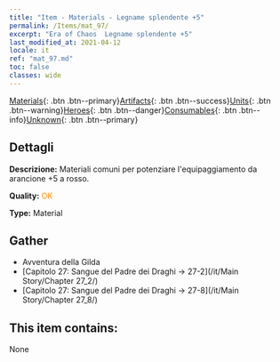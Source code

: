 ```yaml
---
title: "Item - Materials - Legname splendente +5"
permalink: /Items/mat_97/
excerpt: "Era of Chaos  Legname splendente +5"
last_modified_at: 2021-04-12
locale: it
ref: "mat_97.md"
toc: false
classes: wide
---
```

 [Materials](/it/Items/){: .btn .btn--primary}[Artifacts](/it/Items/Artifacts/){: .btn .btn--success}[Units](/it/Items/Units/){: .btn .btn--warning}[Heroes](/it/Items/Heroes/){: .btn .btn--danger}[Consumables](/it/Items/Consumables/){: .btn .btn--info}[Unknown](/it/Items/Unknown/){: .btn .btn--primary}

## Dettagli
 **Descrizione:** Materiali comuni per potenziare l'equipaggiamento da arancione +5 a rosso.

 **Quality:** <span style="color: #FF8C00">OK</span>

 **Type:** Material

## Gather

*    Avventura della Gilda 
*    [Capitolo 27: Sangue del Padre dei Draghi -> 27-2](/it/Main Story/Chapter 27_2/) 
*    [Capitolo 27: Sangue del Padre dei Draghi -> 27-8](/it/Main Story/Chapter 27_8/) 

## This item contains:

  None

